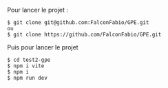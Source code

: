 Pour lancer le projet :

```
$ git clone git@github.com:FalconFabio/GPE.git
ou
$ git clone https://github.com/FalconFabio/GPE.git
```

Puis pour lancer le projet

```
$ cd test2-gpe
$ npm i vite
$ npm i
$ npm run dev
```
